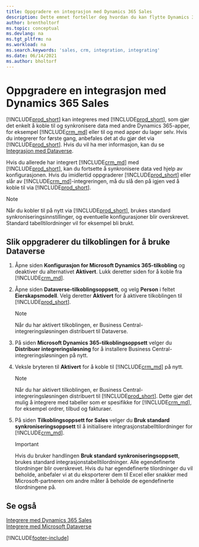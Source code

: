 ```yaml
---
title: Oppgradere en integrasjon med Dynamics 365 Sales
description: Dette emnet forteller deg hvordan du kan flytte Dynamics 365 Business Central-integrasjonen med Dynamics 365 Sales til den nyeste versjonen.
author: brentholtorf
ms.topic: conceptual
ms.devlang: na
ms.tgt_pltfrm: na
ms.workload: na
ms.search.keywords: 'sales, crm, integration, integrating'
ms.date: 06/14/2021
ms.author: bholtorf
---
```

# <a name="upgrading-an-integration-with-dynamics-365-sales"></a>Oppgradere en integrasjon med Dynamics 365 Sales
[!INCLUDE[prod_short](includes/prod_short.md)] kan integreres med [!INCLUDE[prod_short](includes/cds_long_md.md)], som gjør det enkelt å koble til og synkronisere data med andre Dynamics 365-apper, for eksempel [!INCLUDE[crm_md](includes/crm_md.md)] eller til og med apper du lager selv. Hvis du integrerer for første gang, anbefales det at du gjør det via [!INCLUDE[prod_short](includes/cds_long_md.md)]. Hvis du vil ha mer informasjon, kan du se [Integrasjon med Dataverse](admin-common-data-service.md).

Hvis du allerede har integrert [!INCLUDE[crm_md](includes/crm_md.md)] med [!INCLUDE[prod_short](includes/prod_short.md)], kan du fortsette å synkronisere data ved hjelp av konfigurasjonen. Hvis du imidlertid oppgraderer [!INCLUDE[prod_short](includes/prod_short.md)] eller slår av [!INCLUDE[crm_md](includes/crm_md.md)]-integreringen, må du slå den på igjen ved å koble til via [!INCLUDE[prod_short](includes/cds_long_md.md)]. 

> [!NOTE]
> Når du kobler til på nytt via [!INCLUDE[prod_short](includes/cds_long_md.md)], brukes standard synkroniseringsinnstillinger, og eventuelle konfigurasjoner blir overskrevet. Standard tabelltilordninger vil for eksempel bli brukt.

## <a name="to-upgrade-your-connection-to-use-dataverse"></a>Slik oppgraderer du tilkoblingen for å bruke Dataverse
1. Åpne siden **Konfigurasjon for Microsoft Dynamics 365-tilkobling** og deaktiver du alternativet **Aktivert**. Lukk deretter siden for å koble fra [!INCLUDE[crm_md](includes/crm_md.md)].
2. Åpne siden **Dataverse-tilkoblingsoppsett**, og velg **Person** i feltet **Eierskapsmodell**. Velg deretter **Aktivert** for å aktivere tilkoblingen til [!INCLUDE[prod_short](includes/cds_long_md.md)].
  
   > [!NOTE]
   > Når du har aktivert tilkoblingen, er Business Central-integreringsløsningen distribuert til Dataverse.
4. På siden **Microsoft Dynamics 365-tilkoblingsoppsett** velger du **Distribuer integreringsløsning** for å installere Business Central-integreringsløsningen på nytt.
5. Veksle bryteren til **Aktivert** for å koble til [!INCLUDE[crm_md](includes/crm_md.md)] på nytt.
  
   > [!NOTE]
   > Når du har aktivert tilkoblingen, er Business Central-integreringsløsningen distribuert til [!INCLUDE[prod_short](includes/prod_short.md)]. Dette gjør det mulig å integrere med tabeller som er spesifikke for [!INCLUDE[crm_md](includes/crm_md.md)], for eksempel ordrer, tilbud og fakturaer.
6. På siden **Tilkoblingsoppsett for Sales** velger du **Bruk standard synkroniseringsoppsett** til å initialisere integrasjonstabelltilordninger for [!INCLUDE[crm_md](includes/crm_md.md)].

   > [!IMPORTANT]
   > Hvis du bruker handlingen **Bruk standard synkroniseringsoppsett**, brukes standard integrasjonstabelltilordninger. Alle egendefinerte tilordninger blir overskrevet. Hvis du har egendefinerte tilordninger du vil beholde, anbefaler vi at du eksporterer dem til Excel eller snakker med Microsoft-partneren om andre måter å beholde de egendefinerte tilordningene på.    

## <a name="see-also"></a>Se også
[Integrere med Dynamics 365 Sales](admin-prepare-dynamics-365-for-sales-for-integration.md)  
[Integrere med Microsoft Dataverse](admin-common-data-service.md)


[!INCLUDE[footer-include](includes/footer-banner.md)]
